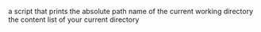  a script that prints the absolute path name of the current working directory
the content list of your current directory
